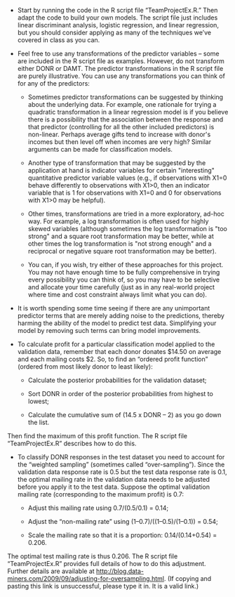 * Start by running the code in the R script file “TeamProjectEx.R.” Then adapt the code to build your own models. The script file just includes linear discriminant analysis, logistic regression, and linear regression, but you should consider applying as many of the techniques we’ve covered in class as you can.  



* Feel free to use any transformations of the predictor variables – some are included in the R script file as examples. However, do not transform either DONR or DAMT. The predictor transformations in the R script file are purely illustrative. You can use any transformations you can think of for any of the predictors:

  * Sometimes predictor transformations can be suggested by thinking about the underlying data. For example, one rationale for trying a quadratic transformation in a linear regression model is if you believe there is a possibility that the association between the response and that predictor (controlling for all the other included predictors) is non-linear. Perhaps average gifts tend to increase with donor's incomes but then level off when incomes are very high? Similar arguments can be made for classification models. 
  
  * Another type of transformation that may be suggested by the application at hand is indicator variables for certain "interesting" quantitative predictor variable values (e.g., if observations with X1=0 behave differently to observations with X1>0, then an indicator variable that is 1 for observations with X1=0 and 0 for observations with X1>0 may be helpful).  
  
  * Other times, transformations are tried in a more exploratory, ad-hoc way. For example, a log transformation is often used for highly skewed variables (although sometimes the log transformation is "too strong" and a square root transformation may be better, while at other times the log transformation is "not strong enough" and a reciprocal or negative square root transformation may be better).  
  
  * You can, if you wish, try either of these approaches for this project. You may not have enough time to be fully comprehensive in trying every possibility you can think of, so you may have to be selective and allocate your time carefully (just as in any real-world project where time and cost constraint always limit what you can do).
  
* It is worth spending some time seeing if there are any unimportant predictor terms that are merely adding noise to the predictions, thereby harming the ability of the model to predict test data. Simplifying your model by removing such terms can bring model improvements.  

* To calculate profit for a particular classification model applied to the validation data, remember that each donor donates $14.50 on average and each mailing costs $2. So, to find an “ordered profit function” (ordered from most likely donor to least likely):

  * Calculate the posterior probabilities for the validation dataset;
  
  * Sort DONR in order of the posterior probabilities from highest to lowest;
  
  * Calculate the cumulative sum of (14.5 x DONR – 2) as you go down the list.

Then find the maximum of this profit function. The R script file “TeamProjectEx.R” describes how to do this.

* To classify DONR responses in the test dataset you need to account for the “weighted sampling” (sometimes called “over-sampling”). Since the validation data response rate is 0.5 but the test data response rate is 0.1, the optimal mailing rate in the validation data needs to be adjusted before you apply it to the test data. Suppose the optimal validation mailing rate (corresponding to the maximum profit) is 0.7:

  * Adjust this mailing rate using 0.7/(0.5/0.1) = 0.14;

  * Adjust the “non-mailing rate” using (1–0.7)/((1–0.5)/(1–0.1)) = 0.54;

  * Scale the mailing rate so that it is a proportion: 0.14/(0.14+0.54) = 0.206.

The optimal test mailing rate is thus 0.206. The R script file “TeamProjectEx.R” provides full details of how to do this adjustment. Further details are available at http://blog.data-miners.com/2009/09/adjusting-for-oversampling.html. (If copying and pasting this link is unsuccessful, please type it in. It is a valid link.)

